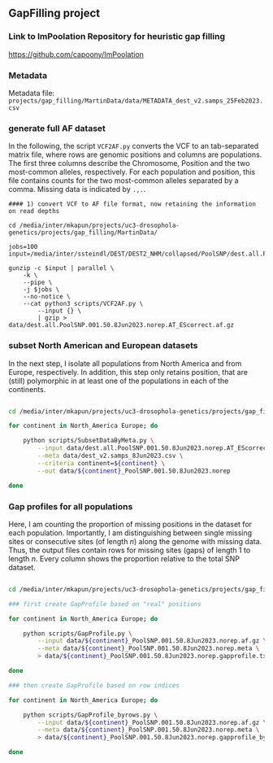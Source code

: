 ## GapFilling project

### Link to ImPoolation Repository for heuristic gap filling

https://github.com/capoony/ImPoolation

### Metadata

Metadata file: `projects/gap_filling/MartinData/data/METADATA_dest_v2.samps_25Feb2023.csv`

### generate full AF dataset

In the following, the script `VCF2AF.py` converts the VCF to an tab-separated matrix file, where rows are genomic positions and columns are populations. The first three columns describe the Chromosome, Position and the two most-common alleles, respectively. For each population and position, this file contains counts for the two most-common alleles separated by a comma. Missing data is indicated by `.,.`.

```
#### 1) convert VCF to AF file format, now retaining the information on read depths 

cd /media/inter/mkapun/projects/uc3-drosophola-genetics/projects/gap_filling/MartinData/

jobs=100
input=/media/inter/ssteindl/DEST/DEST2_NHM/collapsed/PoolSNP/dest.all.PoolSNP.001.50.8Jun2023.norep.AT_EScorrect.ann.vcf.gz

gunzip -c $input | parallel \
    -k \
    --pipe \
    -j $jobs \
    --no-notice \
    --cat python3 scripts/VCF2AF.py \
        --input {} \
        | gzip > data/dest.all.PoolSNP.001.50.8Jun2023.norep.AT_EScorrect.af.gz
```

### subset North American and European datasets

In the next step, I isolate all populations from North America and from Europe, respectively. In addition, this step only retains position, that are (still) polymorphic in at least one of the populations in each of the continents.

```bash

cd /media/inter/mkapun/projects/uc3-drosophola-genetics/projects/gap_filling/MartinData/

for continent in North_America Europe; do

    python scripts/SubsetDataByMeta.py \
        --input data/dest.all.PoolSNP.001.50.8Jun2023.norep.AT_EScorrect.af.gz \
        --meta data/dest_v2.samps_8Jun2023.csv \
        --criteria continent=${continent} \
        --out data/${continent}_PoolSNP.001.50.8Jun2023.norep

done
```

### Gap profiles for all populations

Here, I am counting the proportion of missing positions in the dataset for each population. Importantly, I am distinguishing between single missing sites or consecutive sites (of length *n*) along the genome with missing data. Thus, the output files contain rows for missing sites (gaps) of length 1 to length *n*. Every column shows the proportion relative to the total SNP dataset.

```bash

cd /media/inter/mkapun/projects/uc3-drosophola-genetics/projects/gap_filling/MartinData/

### first create GapProfile based on "real" positions

for continent in North_America Europe; do

    python scripts/GapProfile.py \
        --input data/${continent}_PoolSNP.001.50.8Jun2023.norep.af.gz \
        --meta data/${continent}_PoolSNP.001.50.8Jun2023.norep.meta \
        > data/${continent}_PoolSNP.001.50.8Jun2023.norep.gapprofile.txt &

done

### then create GapProfile based on row indices

for continent in North_America Europe; do

    python scripts/GapProfile_byrows.py \
        --input data/${continent}_PoolSNP.001.50.8Jun2023.norep.af.gz \
        --meta data/${continent}_PoolSNP.001.50.8Jun2023.norep.meta \
        > data/${continent}_PoolSNP.001.50.8Jun2023.norep.gapprofile_byrows.txt &

done


```
